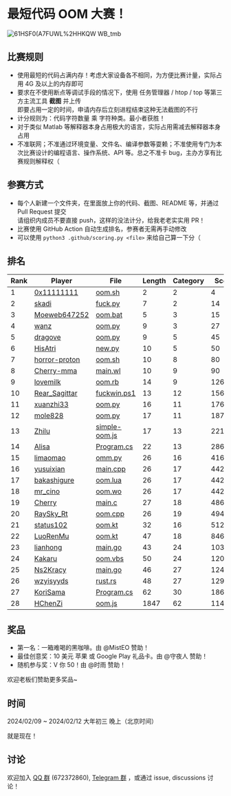 # 最短代码 OOM 大赛！

![61HSF0(A7FUWL%2HHKQW WB_tmb](https://github.com/InvoluteHell/OutOfMemory/assets/18511905/23ea5fb8-291a-4496-be78-c6f52508bc97)


## 比赛规则

- 使用最短的代码占满内存！考虑大家设备各不相同，为方便比赛计量，实际占用 4G 及以上的内存即可
- 要求在不使用断点等调试手段的情况下，使用 任务管理器 / htop / top 等第三方主流工具 **截图** 并上传  
  即要占用一定的时间，申请内存后立刻进程结束这种无法截图的不行
- 计分规则为：代码字符数量 乘 字符种类。最小者获胜！
- 对于类似 Matlab 等解释器本身占用极大的语言，实际占用需减去解释器本身占用
- 不准联网；不准通过环境变量、文件名、编译参数等耍赖；不准使用专门为本次比赛设计的编程语言、操作系统、API 等。总之不准卡 bug，主办方享有比赛规则解释权（
 
## 参赛方式

- 每个人新建一个文件夹，在里面放上你的代码、截图、README 等，并通过 Pull Request 提交  
  请组织内成员不要直接 push，这样的没法计分，给我老老实实用 PR！
- 比赛使用 GitHub Action 自动生成排名，参赛者无需再手动修改
- 可以使用 `python3 .github/scoring.py <file>` 来给自己算一下分（

## 排名

<!-- begin of RANKING -->
| Rank | Player | File | Length | Category | Score |
| ---- | ------ | ---- | ------ | -------- | ----- |
| 1 | [0x11111111](0x11111111) | [oom.sh](0x11111111/oom.sh) | 2 | 2 | 4 |
| 2 | [skadi](skadi) | [fuck.py](skadi/fuck.py) | 7 | 2 | 14 |
| 3 | [Moeweb647252](Moeweb647252) | [oom.bat](Moeweb647252/oom.bat) | 5 | 3 | 15 |
| 4 | [wanz](wanz) | [oom.py](wanz/oom.py) | 9 | 3 | 27 |
| 5 | [dragove](dragove) | [oom.py](dragove/oom.py) | 9 | 5 | 45 |
| 6 | [HisAtri](HisAtri) | [new.py](HisAtri/new.py) | 10 | 5 | 50 |
| 7 | [horror-proton](horror-proton) | [oom.sh](horror-proton/oom.sh) | 10 | 8 | 80 |
| 8 | [Cherry-mma](Cherry-mma) | [main.wl](Cherry-mma/main.wl) | 10 | 9 | 90 |
| 9 | [lovemilk](lovemilk) | [oom.rb](lovemilk/oom.rb) | 14 | 9 | 126 |
| 10 | [Rear_Sagittar](Rear_Sagittar) | [fuckwin.ps1](Rear_Sagittar/fuckwin.ps1) | 13 | 12 | 156 |
| 11 | [xuanzhi33](xuanzhi33) | [oom.py](xuanzhi33/oom.py) | 16 | 11 | 176 |
| 12 | [mole828](mole828) | [oom.py](mole828/oom.py) | 17 | 11 | 187 |
| 13 | [Zhilu](Zhilu) | [simple-oom.js](Zhilu/simple-oom.js) | 17 | 13 | 221 |
| 14 | [Alisa](Alisa) | [Program.cs](Alisa/Program.cs) | 22 | 13 | 286 |
| 15 | [limaomao](limaomao) | [omm.py](limaomao/omm.py) | 26 | 16 | 416 |
| 16 | [yusuixian](yusuixian) | [main.cpp](yusuixian/main.cpp) | 26 | 17 | 442 |
| 17 | [bakashigure](bakashigure) | [oom.lua](bakashigure/oom.lua) | 26 | 17 | 442 |
| 18 | [mr_cino](mr_cino) | [oom.wo](mr_cino/oom.wo) | 26 | 17 | 442 |
| 19 | [Cherry](Cherry) | [main.c](Cherry/main.c) | 27 | 18 | 486 |
| 20 | [RaySky_Rt](RaySky_Rt) | [oom.cpp](RaySky_Rt/oom.cpp) | 26 | 19 | 494 |
| 21 | [status102](status102) | [oom.kt](status102/oom.kt) | 32 | 16 | 512 |
| 22 | [LuoRenMu](LuoRenMu) | [oom.kt](LuoRenMu/oom.kt) | 47 | 18 | 846 |
| 23 | [lianhong](lianhong) | [main.go](lianhong/main.go) | 43 | 24 | 1032 |
| 24 | [Kakaru](Kakaru) | [oom.vbs](Kakaru/oom.vbs) | 50 | 24 | 1200 |
| 25 | [Ns2Kracy](Ns2Kracy) | [main.go](Ns2Kracy/main.go) | 46 | 27 | 1242 |
| 26 | [wzyisyyds](wzyisyyds) | [rust.rs](wzyisyyds/rust.rs) | 48 | 27 | 1296 |
| 27 | [KoriSama](KoriSama) | [Program.cs](KoriSama/Program.cs) | 62 | 30 | 1860 |
| 28 | [HChenZi](HChenZi) | [oom.js](HChenZi/oom.js) | 1847 | 62 | 114514 |
<!-- end of RANKING -->

## 奖品

- 第一名：一箱难喝的黑咖啡。由 @MistEO 赞助！
- 最佳创意奖：10 美元 苹果 或 Google Play 礼品卡。由 @守夜人 赞助！
- 随机参与奖：V 你 50！由 @时雨 赞助！

欢迎老板们赞助更多奖品~

## 时间

2024/02/09 ~ 2024/02/12 大年初三 晚上（北京时间）

就是现在！

## 讨论

欢迎加入 [QQ 群](https://jq.qq.com/?_wv=1027&k=8aBWumWU) (672372860), [Telegram 群](https://t.me/+NjDljiDRrpI4NTU1) ，或通过 issue, discussions 讨论！
